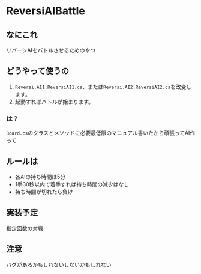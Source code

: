 ReversiAIBattle
===============

## なにこれ
リバーシAIをバトルさせるためのやつ

## どうやって使うの
1. `Reversi.AI1.ReversiAI1.cs`、または`Reversi.AI2.ReversiAI2.cs`を改変します。
2. 起動すればバトルが始まります。

### は？
`Board.cs`のクラスとメソッドに必要最低限のマニュアル書いたから頑張ってAI作って

## ルールは
* 各AIの持ち時間は5分
* 1手30秒以内で着手すれば持ち時間の減少はなし
* 持ち時間が切れたら負け

## 実装予定
指定回数の対戦

## 注意
バグがあるかもしれないしないかもしれない
